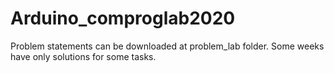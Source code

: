 # Arduino_comproglab2020
Problem statements can be downloaded at problem_lab folder.
Some weeks have only solutions for some tasks.

